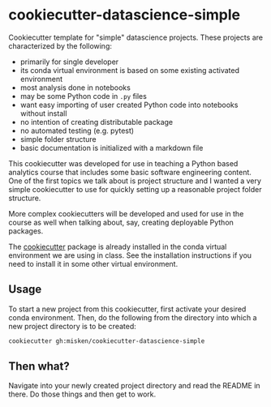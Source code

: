 cookiecutter-datascience-simple
===============================

Cookiecutter template for "simple" datascience projects. These projects are characterized by the following:

* primarily for single developer
* its conda virtual environment is based on some existing activated environment
* most analysis done in notebooks
* may be some Python code in `.py` files
* want easy importing of user created Python code into notebooks without install
* no intention of creating distributable package
* no automated testing (e.g. pytest)
* simple folder structure
* basic documentation is initialized with a markdown file

This cookiecutter was developed for use in teaching a Python based analytics course 
that includes some basic software engineering content. One of the first topics we
talk about is project structure and I wanted a very simple cookiecutter to use
for quickly setting up a reasonable project folder structure.

More complex cookiecutters will
be developed and used for use in the course as well when talking about, say, creating
deployable Python packages. 

The [cookiecutter](https://cookiecutter.readthedocs.io/en/latest/) package is already installed in the conda virtual environment we are using in class. See the installation instructions if you need to install it in some other virtual environment.

Usage
-----
To start a new project from this cookiecutter, first activate your desired conda environment. Then, do the following from the directory into which a new project directory is to be created:

```bash
cookiecutter gh:misken/cookiecutter-datascience-simple
``` 

Then what?
-----------

Navigate into your newly created project directory and read the README in there.
Do those things and then get to work.


